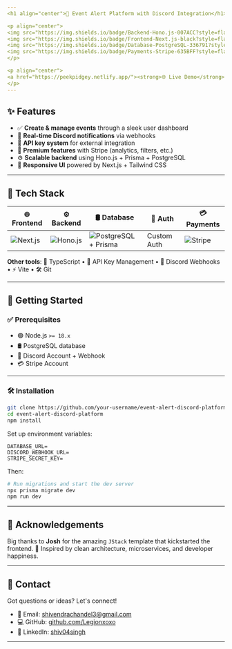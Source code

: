 ```yaml
---
<h1 align="center">🚨 Event Alert Platform with Discord Integration</h1>

<p align="center">
<img src="https://img.shields.io/badge/Backend-Hono.js-007ACC?style=flat&logo=javascript&logoColor=white" />
<img src="https://img.shields.io/badge/Frontend-Next.js-black?style=flat&logo=next.js" />
<img src="https://img.shields.io/badge/Database-PostgreSQL-336791?style=flat&logo=postgresql&logoColor=white" />
<img src="https://img.shields.io/badge/Payments-Stripe-635BFF?style=flat&logo=stripe&logoColor=white" />
</p>

<p align="center">
<a href="https://peekpidgey.netlify.app/"><strong>🌐 Live Demo</strong></a> •
</p>
---
```


## ✨ Features

- ✅ **Create & manage events** through a sleek user dashboard
- 🔔 **Real-time Discord notifications** via webhooks
- 🔐 **API key system** for external integration
- 💎 **Premium features** with Stripe (analytics, filters, etc.)
- ⚙️ **Scalable backend** using Hono.js + Prisma + PostgreSQL
- 🎨 **Responsive UI** powered by Next.js + Tailwind CSS

---

## 🧱 Tech Stack

| 🌐 Frontend                                                                          | ⚙️ Backend                                                                               | 🛢️ Database                                                                                             | 🔐 Auth     | 💳 Payments                                                                        |
| ------------------------------------------------------------------------------------ | ---------------------------------------------------------------------------------------- | ------------------------------------------------------------------------------------------------------- | ----------- | ---------------------------------------------------------------------------------- |
| ![Next.js](https://img.shields.io/badge/-Next.js-black?logo=next.js&logoColor=white) | ![Hono.js](https://img.shields.io/badge/-Hono.js-007ACC?logo=javascript&logoColor=white) | ![PostgreSQL](https://img.shields.io/badge/-PostgreSQL-336791?logo=postgresql&logoColor=white) + Prisma | Custom Auth | ![Stripe](https://img.shields.io/badge/-Stripe-635BFF?logo=stripe&logoColor=white) |

**Other tools**:
🧠 TypeScript • 🧪 API Key Management • 💬 Discord Webhooks • ⚡ Vite • 🛠️ Git

---

## 🚀 Getting Started

### ✅ Prerequisites

- 🟢 Node.js `>= 18.x`
- 🛢️ PostgreSQL database
- 📢 Discord Account + Webhook
- 💳 Stripe Account

---

### 🛠️ Installation

```bash
git clone https://github.com/your-username/event-alert-discord-platform.git
cd event-alert-discord-platform
npm install
```

Set up environment variables:

```env
DATABASE_URL=
DISCORD_WEBHOOK_URL=
STRIPE_SECRET_KEY=
```

Then:

```bash
# Run migrations and start the dev server
npx prisma migrate dev
npm run dev
```

---

## 🙏 Acknowledgements

Big thanks to **Josh** for the amazing `JStack` template that kickstarted the frontend. 🙌
Inspired by clean architecture, microservices, and developer happiness.

---

## 🤝 Contact

Got questions or ideas? Let's connect!

- 📧 Email: [shivendrachandel3@gmail.com](mailto:shivendrachandel3@gmail.com)
- 💻 GitHub: [github.com/Legionxoxo](https://github.com/Legionxoxo)
- 🔗 LinkedIn: [shiv04singh](https://www.linkedin.com/in/shiv04singh)

---
